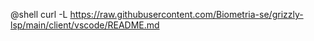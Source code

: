 @shell curl -L https://raw.githubusercontent.com/Biometria-se/grizzly-lsp/main/client/vscode/README.md
